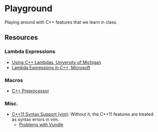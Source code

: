 # Playground
Playing around with C++ features that we learn in class.

## Resources
### Lambda Expressions
* [Using C++ Lambdas, University of Michigan](http://umich.edu/~eecs381/handouts/Lambda.pdf)
* [Lambda Expressions in C++, Microsoft](https://docs.microsoft.com/en-us/cpp/cpp/lambda-expressions-in-cpp?view=vs-2019)

### Macros
* [C++ Preprocessor](https://www.tutorialspoint.com/cplusplus/cpp_preprocessor.htm)

### Misc.
* [C++11 Syntax Support (vim)](https://vimawesome.com/plugin/c-11-syntax-support): Without it, the C++11 features are treated as syntax errors in vim.
    * [Problems with Vundle](https://github.com/VundleVim/Vundle.vim/issues/642)

